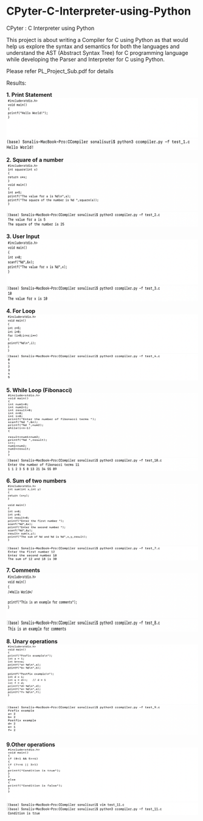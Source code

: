 # CPyter-C-Interpreter-using-Python
CPyter : C Interpreter using Python

This project is about writing a Compiler for C using Python as
that would help us explore the syntax and semantics for both
the languages and understand the AST (Abstract Syntax Tree)
for C programming language while developing the Parser and
Interpreter for C using Python.

Please refer PL_Project_Sub.pdf for details

Results: 

**1. Print Statement**
![Image description](https://github.com/SonaliSuri/CPyter-C-Interpreter-using-Python/blob/master/test_1.png)
![Image description](https://github.com/SonaliSuri/CPyter-C-Interpreter-using-Python/blob/master/output_1.png)

**2. Square of a number**
![Image description](https://github.com/SonaliSuri/CPyter-C-Interpreter-using-Python/blob/master/test_2.png)
![Image description](https://github.com/SonaliSuri/CPyter-C-Interpreter-using-Python/blob/master/output_2.png)

**3. User Input**
![Image description](https://github.com/SonaliSuri/CPyter-C-Interpreter-using-Python/blob/master/test_3.png)
![Image description](https://github.com/SonaliSuri/CPyter-C-Interpreter-using-Python/blob/master/output_3.png)

**4. For Loop**
![Image description](https://github.com/SonaliSuri/CPyter-C-Interpreter-using-Python/blob/master/test_4.png)
![Image description](https://github.com/SonaliSuri/CPyter-C-Interpreter-using-Python/blob/master/output_4.png)

**5. While Loop (Fibonacci)**
![Image description](https://github.com/SonaliSuri/CPyter-C-Interpreter-using-Python/blob/master/test_5.png)
![Image description](https://github.com/SonaliSuri/CPyter-C-Interpreter-using-Python/blob/master/output_5.png)

**6. Sum of two numbers**
![Image description](https://github.com/SonaliSuri/CPyter-C-Interpreter-using-Python/blob/master/test_6.png)
![Image description](https://github.com/SonaliSuri/CPyter-C-Interpreter-using-Python/blob/master/output_6.png)

**7. Comments**
![Image description](https://github.com/SonaliSuri/CPyter-C-Interpreter-using-Python/blob/master/test_7.png)
![Image description](https://github.com/SonaliSuri/CPyter-C-Interpreter-using-Python/blob/master/output_7.png)

**8. Unary operations**
![Image description](https://github.com/SonaliSuri/CPyter-C-Interpreter-using-Python/blob/master/test_8.png)
![Image description](https://github.com/SonaliSuri/CPyter-C-Interpreter-using-Python/blob/master/output_8.png)

**9.Other operations**
![Image description](https://github.com/SonaliSuri/CPyter-C-Interpreter-using-Python/blob/master/test_9.png)
![Image description](https://github.com/SonaliSuri/CPyter-C-Interpreter-using-Python/blob/master/output_9.png)
